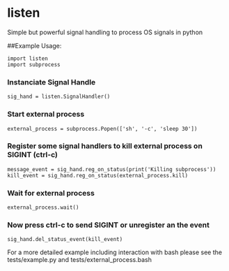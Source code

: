 listen
======

Simple but powerful signal handling to process OS signals in python

##Example Usage:

    import listen
    import subprocess

### Instanciate Signal Handle
    sig_hand = listen.SignalHandler()

### Start external process
    external_process = subprocess.Popen(['sh', '-c', 'sleep 30'])

### Register some signal handlers to kill external process on SIGINT (ctrl-c)
    message_event = sig_hand.reg_on_status(print('Killing subprocess'))
    kill_event = sig_hand.reg_on_status(external_process.kill)

### Wait for external process
    external_process.wait()

### Now press ctrl-c to send SIGINT or unregister an the event
    sig_hand.del_status_event(kill_event)


For a more detailed example including interaction with bash please see
the tests/example.py and tests/external_process.bash
